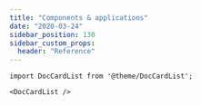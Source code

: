 ```yaml
---
title: "Components & applications"
date: "2020-03-24"
sidebar_position: 130
sidebar_custom_props:
  header: "Reference"
---
```


```mdx-code-block
import DocCardList from '@theme/DocCardList';

<DocCardList />
```

